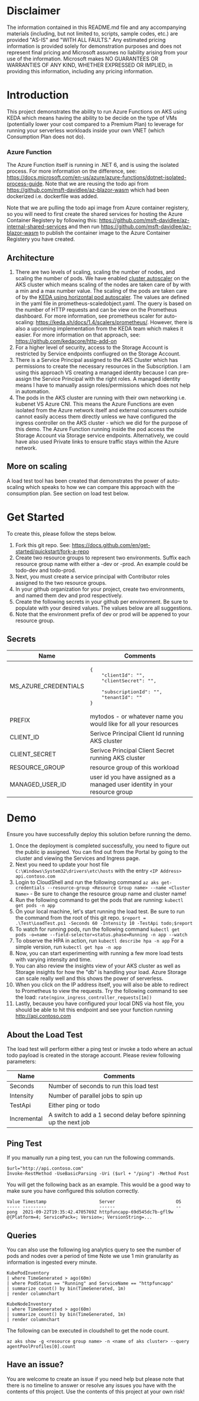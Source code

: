 # Disclaimer
The information contained in this README.md file and any accompanying materials (including, but not limited to, scripts, sample codes, etc.) are provided "AS-IS" and "WITH ALL FAULTS." Any estimated pricing information is provided solely for demonstration purposes and does not represent final pricing and Microsoft assumes no liability arising from your use of the information. Microsoft makes NO GUARANTEES OR WARRANTIES OF ANY KIND, WHETHER EXPRESSED OR IMPLIED, in providing this information, including any pricing information.

# Introduction
This project demonstrates the ability to run Azure Functions on AKS using KEDA which means having the ability to be decide on the type of VMs (potentially lower your cost compared to a Premium Plan) to leverage for running your serverless workloads inside your own VNET (which Consumption Plan does not do).

### Azure Function
The Azure Function itself is running in .NET 6, and is using the isolated process. For more information on the difference, see: https://docs.microsoft.com/en-us/azure/azure-functions/dotnet-isolated-process-guide. Note that we are reusing the todo api from https://github.com/msft-davidlee/az-blazor-wasm which had been dockerized i.e. dockerfile was added. 

Note that we are pulling the todo api image from Azure container registery, so you will need to first create the shared services for hosting the Azure Container Registery by following this: https://github.com/msft-davidlee/az-internal-shared-services and then run https://github.com/msft-davidlee/az-blazor-wasm to publish the container image to the Azure Container Registery you have created.

## Architecture

1. There are two levels of scaling, scaling the number of nodes, and scaling the number of pods. We have enabled [cluster autoscaler](https://docs.microsoft.com/en-us/azure/aks/use-multiple-node-pools#scale-a-specific-node-pool-automatically-by-enabling-the-cluster-autoscaler) on the AKS cluster which means scaling of the nodes are taken care of by with a min and a max number value. The scaling of the pods are taken care of by the [KEDA using horizontal pod autoscaler](https://keda.sh/docs/1.4/concepts/#architecture). The values are defined in the yaml file in prometheus-scaledobject.yaml. The query is based on the number of HTTP requests and can be view on the Prometheus dashboard. For more information, see prometheus scaler for auto-scaling: https://keda.sh/docs/1.4/scalers/prometheus/. However, there is also a upcoming implementation from the KEDA team which makes it easier. For more information on that approach, see: https://github.com/kedacore/http-add-on
2. For a higher level of security, access to the Storage Account is restricted by Service endpoints confiugred on the Storage Account.
3. There is a Service Principal assigned to the AKS Cluster which has permissions to create the necessary resources in the Subscription. I am using this approach VS creating a managed identity because I can pre-assign the Service Principal with the right roles. A managed identity means I have to manually assign roles/permissions which does not help in automation.
4. The pods in the AKS cluster are running with their own networking i.e. kubenet VS Azure CNI. This means the Azure Functions are even isolated from the Azure network itself and external consumers outside cannot easily access them directly unless we have configured the ingress controller on the AKS cluster - which we did for the purpose of this demo. The Azure Function running inside the pod access the Storage Account via Storage service endpoints. Alternatively, we could have also used Private links to ensure traffic stays within the Azure network.

## More on scaling
A load test tool has been created that demonstrates the power of auto-scaling which speaks to how we can compare this approach with the consumption plan. See section on load test below.

# Get Started
To create this, please follow the steps below. 

1. Fork this git repo. See: https://docs.github.com/en/get-started/quickstart/fork-a-repo
2. Create two resource groups to represent two environments. Suffix each resource group name with either a -dev or -prod. An example could be todo-dev and todo-prod.
3. Next, you must create a service principal with Contributor roles assigned to the two resource groups.
4. In your github organization for your project, create two environments, and named them dev and prod respectively.
5. Create the following secrets in your github per environment. Be sure to populate with your desired values. The values below are all suggestions.
6. Note that the environment prefix of dev or prod will be appened to your resource group.

## Secrets
| Name | Comments |
| --- | --- |
| MS_AZURE_CREDENTIALS | <pre>{<br/>&nbsp;&nbsp;&nbsp;&nbsp;"clientId": "",<br/>&nbsp;&nbsp;&nbsp;&nbsp;"clientSecret": "", <br/>&nbsp;&nbsp;&nbsp;&nbsp;"subscriptionId": "",<br/>&nbsp;&nbsp;&nbsp;&nbsp;"tenantId": "" <br/>}</pre> |
| PREFIX | mytodos - or whatever name you would like for all your resources |
| CLIENT_ID | Serivce Principal Client Id running AKS cluster |
| CLIENT_SECRET | Serivce Principal Client Secret running AKS cluster  |
| RESOURCE_GROUP | resource group of this workload |
| MANAGED_USER_ID | user id you have assigned as a managed user identity in your resource group |

# Demo
Ensure you have successfully deploy this solution before running the demo. 

1. Once the deployment is completed successfully, you need to figure out the public ip assigned. You can find out from the Portal by going to the cluster and viewing the Services and Ingress page.
2. Next you need to update your host file ``` C:\Windows\System32\drivers\etc\hosts ``` with the entry ``` <IP Address> api.contoso.com ```
3. Login to CloudShell and run the following command ``` az aks get-credentials --resource-group <Resource Group name> --name <Cluster Name> ``` - Be sure to change the resource group name and cluster name!
4. Run the following command to get the pods that are running: ``` kubectl get pods -n app ```
5. On your local machine, let's start running the load test. Be sure to run the command from the root of this git repo. ``` $report = .\Test\LoadTest.ps1 -Seconds 60 -Intensity 10 -TestApi todo;$report ```
6. To watch for running pods, run the following command ``` kubectl get pods -o=name --field-selector=status.phase=Running -n app --watch ```
7. To observe the HPA in action, run ``` kubectl describe hpa -n app ``` For a simple version, run ``` kubectl get hpa -n app ```
8. Now, you can start experimenting with running a few more load tests with varying intensity and time.
9. You can also review the insights view of your AKS cluster as well as Storage insights for how the "db" is handling your load. Azure Storage can scale really well and this shows the power of serverless.
10. When you click on the IP address itself, you will also be able to redirect to Prometheus to view the requests. Try the following command to see the load: ``` rate(nginx_ingress_controller_requests[1m]) ```
11. Lastly, because you have configured your local DNS via host file, you should be able to hit this endpoint and see your function running http://api.contoso.com

## About the Load Test
The load test will perform either a ping test or invoke a todo where an actual todo payload is created in the storage account. Please review following parameters:

| Name | Comments |
| --- | --- |
| Seconds | Number of seconds to run this load test |
| Intensity | Number of parallel jobs to spin up |
| TestApi | Either ping or todo |
| Incremental | A switch to add a 1 second delay before spinning up the next job |

## Ping Test
If you manually run a ping test, you can run the following commands.

```
$url="http://api.contoso.com"
Invoke-RestMethod -UseBasicParsing -Uri ($url + "/ping") -Method Post
```

You will get the following back as an example. This would be a good way to make sure you have configured this solution correctly.

```
Value Timestamp                    Server                       OS
----- ---------                    ------                       --
pong  2021-09-22T19:35:42.4705769Z httpfuncapp-69d545dc7b-gfl9w @{Platform=4; ServicePack=; Version=; VersionString=...
```

## Queries
You can also use the following log analytics query to see the number of pods and nodes over a period of time Note we use 1 min granularity as information is ingested every minute.

```
KubePodInventory 
| where TimeGenerated > ago(60m)
| where PodStatus == "Running" and ServiceName == "httpfuncapp"
| summarize count() by bin(TimeGenerated, 1m)
| render columnchart

KubeNodeInventory
| where TimeGenerated > ago(60m)
| summarize count() by bin(TimeGenerated, 1m)
| render columnchart
```

The following can be executed in cloudshell to get the node count.

```
az aks show -g <resource group name> -n <name of aks cluster> --query agentPoolProfiles[0].count
```

## Have an issue?
You are welcome to create an issue if you need help but please note that there is no timeline to answer or resolve any issues you have with the contents of this project. Use the contents of this project at your own risk!